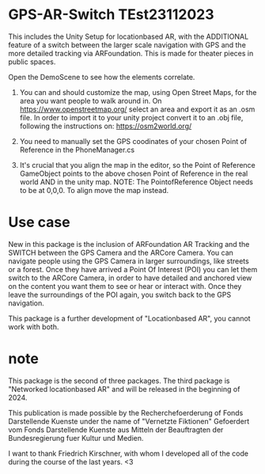 # GPS-AR-Switch TEst23112023
This includes the Unity Setup for locationbased AR, with the ADDITIONAL feature of a switch between the larger scale navigation with GPS and the more detailed tracking via ARFoundation. This is made for theater pieces in public spaces.

Open the DemoScene to see how the elements correlate. 

1) You can and should customize the map, using Open Street Maps, for the area you want people to walk around in. On https://www.openstreetmap.org/ select an area and export it as an .osm file. In order to import it to your unity project convert it to an .obj file, following the instructions on: https://osm2world.org/

2) You need to manually set the GPS coodinates of your chosen Point of Reference in the PhoneManager.cs

3) It's crucial that you align the map in the editor, so the Point of Reference GameObject points to the above chosen Point of Reference in the real world AND in the unity
map. NOTE: The PointofReference Object needs to be at 0,0,0. To align move the map instead.

# Use case
New in this package is the inclusion of ARFoundation AR Tracking and the SWITCH between the GPS Camera and the ARCore Camera. You can navigate people using the GPS Camera in larger surroundings, like streets or a forest. Once they have arrived a Point Of Interest (POI) you can let them switch to the ARCore Camera, in order to have detailed and anchored view on the content you want them to see or hear or interact with. Once they leave the surroundings of the POI again, you switch back to the GPS navigation.

This package is a further development of "Locationbased AR", you cannot work with both.

# note
This package is the second of three packages. The third package is "Networked locationbased AR" and will be released in the beginning of 2024. 

This publication is made possible by the Recherchefoerderung of Fonds Darstellende Kuenste under the name of "Vernetzte Fiktionen" 
Gefoerdert vom Fonds Darstellende Kuenste aus Mitteln der Beauftragten der Bundesregierung fuer Kultur und Medien.

I want to thank Friedrich Kirschner, with whom I developed all of the code during the course of the last years. <3
